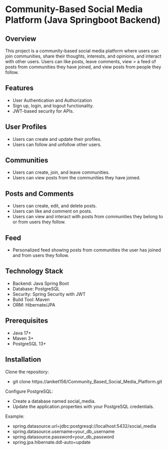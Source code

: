 # Community-Based Social Media Platform (Java Springboot Backend)
## Overview
This project is a community-based social media platform where users can join communities, share their thoughts, interests, and opinions, and interact with other users. Users can like posts, leave comments, view > a feed of posts from communities they have joined, and view posts from people they follow.

## Features
- User Authentication and Authorization
- Sign up, login, and logout functionality.
- JWT-based security for APIs.

## User Profiles
- Users can create and update their profiles.
- Users can follow and unfollow other users.

## Communities
- Users can create, join, and leave communities.
- Users can view posts from the communities they have joined.

## Posts and Comments
- Users can create, edit, and delete posts.
- Users can like and comment on posts.
- Users can view and interact with posts from communities they belong to or from users they follow.

## Feed
- Personalized feed showing posts from communities the user has joined and from users they follow.

## Technology Stack
- Backend: Java Spring Boot
- Database: PostgreSQL
- Security: Spring Security with JWT
- Build Tool: Maven
- ORM: Hibernate/JPA

## Prerequisites
- Java 17+
- Maven 3+
- PostgreSQL 13+

## Installation
Clone the repository:
- git clone https://aniket156/Community_Based_Social_Media_Platform.git

Configure PostgreSQL:
- Create a database named social_media.
- Update the application.properties with your PostgreSQL credentials.

Example:
- spring.datasource.url=jdbc:postgresql://localhost:5432/social_media
- spring.datasource.username=your_db_username
- spring.datasource.password=your_db_password
- spring.jpa.hibernate.ddl-auto=update
